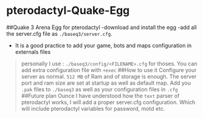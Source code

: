 # pterodactyl-Quake-Egg
##Quake 3 Arena Egg for pterodactyl
-download and install the egg
-add all the server.cfg file as `./baseq3/server.cfg`.
- It is a good practice to add your game, bots and maps configuration in externals files
> personally I use : `./baseq3/config/<FILENAME>.cfg` for thoses.
You can add extra configuration file with `+exec`
##How to use it
Configure your server as normal.
> `512 MB` of Ram and of storage is enough.
The server port and ram size are set at startup as well as default map.
Add you `.pak` files to `./baseq3` as well as your configuration files in `.cfg`
##Future plan
Ounce I have understood how the `text` parser of pterodactyl works, I will add a proper server.cfg configuration.
Which will include pterodactyl variables for password, motd etc.
